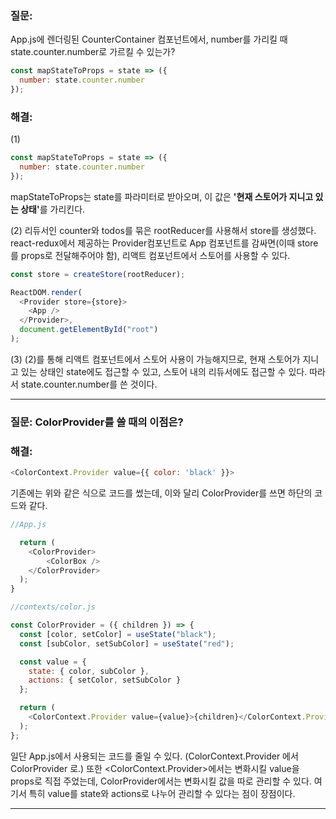 ### 질문:

App.js에 렌더링된 CounterContainer 컴포넌트에서, number를 가리킬 때 state.counter.number로 가르킬 수 있는가?

```javascript
const mapStateToProps = state => ({
  number: state.counter.number
});
```

### 해결:

(1)

```javascript
const mapStateToProps = state => ({
  number: state.counter.number
});
```

mapStateToProps는 state를 파라미터로 받아오며, 이 값은 <b>'현재 스토어가 지니고 있는 상태'</b>를 가리킨다.

(2)
리듀서인 counter와 todos를 묶은 rootReducer를 사용해서 store를 생성했다.
react-redux에서 제공하는 Provider컴포넌트로 App 컴포넌트를 감싸면(이때 store를 props로 전달해주어야 함), 리액트 컴포넌트에서 스토어를 사용할 수 있다.

```javascript
const store = createStore(rootReducer);

ReactDOM.render(
  <Provider store={store}>
    <App />
  </Provider>,
  document.getElementById("root")
);
```

(3)
(2)를 통해 리액트 컴포넌트에서 스토어 사용이 가능해지므로, 현재 스토어가 지니고 있는 상태인 state에도 접근할 수 있고, 스토어 내의 리듀서에도 접근할 수 있다.
따라서 state.counter.number를 쓴 것이다.

<hr />

### 질문: ColorProvider를 쓸 때의 이점은?

### 해결:

```javascript
<ColorContext.Provider value={{ color: 'black' }}>
```

기존에는 위와 같은 식으로 코드를 썼는데, 이와 달리 ColorProvider를 쓰면 하단의 코드와 같다.

```javascript
//App.js

  return (
    <ColorProvider>
        <ColorBox />
    </ColorProvider>
  );
}
```

```javascript
//contexts/color.js

const ColorProvider = ({ children }) => {
  const [color, setColor] = useState("black");
  const [subColor, setSubColor] = useState("red");

  const value = {
    state: { color, subColor },
    actions: { setColor, setSubColor }
  };

  return (
    <ColorContext.Provider value={value}>{children}</ColorContext.Provider>
  );
};
```

일단 App.js에서 사용되는 코드를 줄일 수 있다. (ColorContext.Provider 에서 ColorProvider 로.)
또한 <ColorContext.Provider>에서는 변화시킬 value을 props로 직접 주었는데, ColorProvider에서는 변화시킬 값을 따로 관리할 수 있다. 여기서 특히 value를 state와 actions로 나누어 관리할 수 있다는 점이 장점이다.

<hr />
